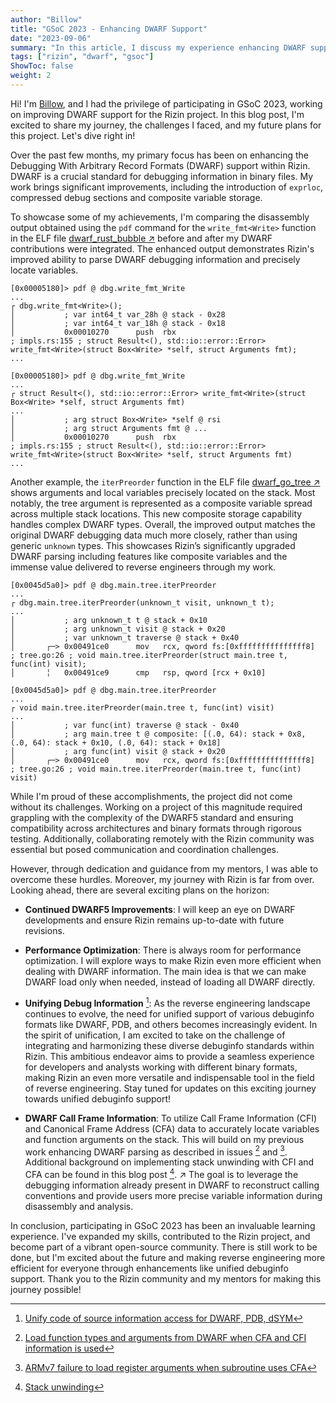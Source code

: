 ```yaml
---
author: "Billow"
title: "GSoC 2023 - Enhancing DWARF Support"
date: "2023-09-06"
summary: "In this article, I discuss my experience enhancing DWARF support in Rizin for Google Summer of Code 2023."
tags: ["rizin", "dwarf", "gsoc"]
ShowToc: false
weight: 2
---
```


Hi! I'm [Billow](https://github.com/imbillow), and I had the privilege of participating in GSoC 2023, working on improving DWARF support for the Rizin project. In this blog post, I'm excited to share my journey, the challenges I faced, and my future plans for this project. Let's dive right in!

Over the past few months, my primary focus has been on enhancing the Debugging With Arbitrary Record Formats (DWARF) support within Rizin. DWARF is a crucial standard for debugging information in binary files. My work brings significant improvements, including the introduction of `exprloc`, compressed debug sections and composite variable storage.

To showcase some of my achievements, I'm comparing the disassembly output obtained using the `pdf` command for the `write_fmt<Write>` function in the ELF file [dwarf_rust_bubble ↗](https://github.com/rizinorg/rizin-testbins/raw/master/elf/dwarf_rust_bubble) before and after my DWARF contributions were integrated. The enhanced output demonstrates Rizin's improved ability to parse DWARF debugging information and precisely locate variables.

```
[0x00005180]> pdf @ dbg.write_fmt_Write
...
┌ dbg.write_fmt<Write>();
│           ; var int64_t var_28h @ stack - 0x28
│           ; var int64_t var_18h @ stack - 0x18
│           0x00010270      push  rbx                                  ; impls.rs:155 ; struct Result<(), std::io::error::Error> write_fmt<Write>(struct Box<Write> *self, struct Arguments fmt);
...
```

```
[0x00005180]> pdf @ dbg.write_fmt_Write
...
┌ struct Result<(), std::io::error::Error> write_fmt<Write>(struct Box<Write> *self, struct Arguments fmt)
...
│           ; arg struct Box<Write> *self @ rsi
│           ; arg struct Arguments fmt @ ...
│           0x00010270      push  rbx                                  ; impls.rs:155 ; struct Result<(), std::io::error::Error> write_fmt<Write>(struct Box<Write> *self, struct Arguments fmt)
...
```

Another example, the `iterPreorder` function in the ELF file [dwarf_go_tree ↗](https://github.com/rizinorg/rizin-testbins/raw/master/elf/dwarf_go_tree) shows arguments and local variables precisely located on the stack. Most notably, the tree argument is represented as a composite variable spread across multiple stack locations. This new composite storage capability handles complex DWARF types. Overall, the improved output matches the original DWARF debugging data much more closely, rather than using generic `unknown` types. This showcases Rizin’s significantly upgraded DWARF parsing including features like composite variables and the immense value delivered to reverse engineers through my work.

```
[0x0045d5a0]> pdf @ dbg.main.tree.iterPreorder
...
┌ dbg.main.tree.iterPreorder(unknown_t visit, unknown_t t);
...
│           ; arg unknown_t t @ stack + 0x10
│           ; arg unknown_t visit @ stack + 0x20
│           ; var unknown_t traverse @ stack + 0x40
│       ┌─> 0x00491ce0      mov   rcx, qword fs:[0xfffffffffffffff8]   ; tree.go:26 ; void main.tree.iterPreorder(struct main.tree t, func(int) visit);
│       ╎   0x00491ce9      cmp   rsp, qword [rcx + 0x10]
```

```
[0x0045d5a0]> pdf @ dbg.main.tree.iterPreorder
...
┌ void main.tree.iterPreorder(main.tree t, func(int) visit)
...
│           ; var func(int) traverse @ stack - 0x40
│           ; arg main.tree t @ composite: [(.0, 64): stack + 0x8, (.0, 64): stack + 0x10, (.0, 64): stack + 0x18]
│           ; arg func(int) visit @ stack + 0x20
│       ┌─> 0x00491ce0      mov   rcx, qword fs:[0xfffffffffffffff8]   ; tree.go:26 ; void main.tree.iterPreorder(main.tree t, func(int) visit)
```

While I'm proud of these accomplishments, the project did not come without its challenges. Working on a project of this magnitude required grappling with the complexity of the DWARF5 standard and ensuring compatibility across architectures and binary formats through rigorous testing. Additionally, collaborating remotely with the Rizin community was essential but posed communication and coordination challenges.

However, through dedication and guidance from my mentors, I was able to overcome these hurdles. Moreover, my journey with Rizin is far from over. Looking ahead, there are several exciting plans on the horizon:

- **Continued DWARF5 Improvements**: I will keep an eye on DWARF developments and ensure Rizin remains up-to-date with future revisions.

- **Performance Optimization**: There is always room for performance optimization. I will explore ways to make Rizin even more efficient when dealing with DWARF information. The main idea is that we can make DWARF load only when needed, instead of loading all DWARF directly.

- **Unifying Debug Information** [^1]: As the reverse engineering landscape continues to evolve, the need for unified support of various debuginfo formats like DWARF, PDB, and others becomes increasingly evident. In the spirit of unification, I am excited to take on the challenge of integrating and harmonizing these diverse debuginfo standards within Rizin. This ambitious endeavor aims to provide a seamless experience for developers and analysts working with different binary formats, making Rizin an even more versatile and indispensable tool in the field of reverse engineering. Stay tuned for updates on this exciting journey towards unified debuginfo support!

- **DWARF Call Frame Information**: To utilize Call Frame Information (CFI) and Canonical Frame Address (CFA) data to accurately locate variables and function arguments on the stack. This will build on my previous work enhancing DWARF parsing as described in issues [^2] and [^3]. Additional background on implementing stack unwinding with CFI and CFA can be found in this blog post [^4]. ↗ The goal is to leverage the debugging information already present in DWARF to reconstruct calling conventions and provide users more precise variable information during disassembly and analysis.

[^1]: [Unify code of source information access for DWARF, PDB, dSYM](https://github.com/rizinorg/rizin/issues/907)

[^2]: [Load function types and arguments from DWARF when CFA and CFI information is used](https://github.com/rizinorg/rizin/issues/3539)

[^3]: [ARMv7 failure to load register arguments when subroutine uses CFA](https://github.com/rizinorg/rizin/issues/3562)

[^4]: [Stack unwinding](https://maskray.me/blog/2020-11-08-stack-unwinding)

In conclusion, participating in GSoC 2023 has been an invaluable learning experience. I've expanded my skills, contributed to the Rizin project, and become part of a vibrant open-source community. There is still work to be done, but I'm excited about the future and making reverse engineering more efficient for everyone through enhancements like unified debuginfo support. Thank you to the Rizin community and my mentors for making this journey possible!
